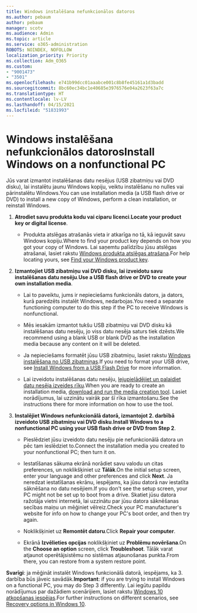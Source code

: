 ```yaml
---
title: Windows instalēšana nefunkcionālos datoros
ms.author: pebaum
author: pebaum
manager: scotv
ms.audience: Admin
ms.topic: article
ms.service: o365-administration
ROBOTS: NOINDEX, NOFOLLOW
localization_priority: Priority
ms.collection: Adm_O365
ms.custom:
- "9001473"
- "3501"
ms.openlocfilehash: e741b99dcc01aaabce001c8b8fe45161a1d3badd
ms.sourcegitcommit: 8bc60ec34bc1e40685e3976576e04a2623f63a7c
ms.translationtype: HT
ms.contentlocale: lv-LV
ms.lasthandoff: 04/15/2021
ms.locfileid: "51831993"
---
```

# <a name="install-windows-on-a-nonfunctional-pc"></a><span data-ttu-id="0bae1-102">Windows instalēšana nefunkcionālos datoros</span><span class="sxs-lookup"><span data-stu-id="0bae1-102">Install Windows on a nonfunctional PC</span></span>

<span data-ttu-id="0bae1-103">Jūs varat izmantot instalēšanas datu nesējus (USB zibatmiņu vai DVD disku), lai instalētu jaunu Windows kopiju, veiktu instalēšanu no nulles vai pārinstalētu Windows.</span><span class="sxs-lookup"><span data-stu-id="0bae1-103">You can use installation media (a USB flash drive or DVD) to install a new copy of Windows, perform a clean installation, or reinstall Windows.</span></span>

1. <span data-ttu-id="0bae1-104">**Atrodiet savu produkta kodu vai ciparu licenci**.</span><span class="sxs-lookup"><span data-stu-id="0bae1-104">**Locate your product key or digital license**.</span></span>

    - <span data-ttu-id="0bae1-105">Produkta atslēgas atrašanās vieta ir atkarīga no tā, kā ieguvāt savu Windows kopiju.</span><span class="sxs-lookup"><span data-stu-id="0bae1-105">Where to find your product key depends on how you got your copy of Windows.</span></span> <span data-ttu-id="0bae1-106">Lai saņemtu palīdzību jūsu atslēgas atrašanai, lasiet rakstu [Windows produkta atslēgas atrašana](https://support.microsoft.com/help/10749/windows-10-find-product-key).</span><span class="sxs-lookup"><span data-stu-id="0bae1-106">For help locating yours, see [Find your Windows product key](https://support.microsoft.com/help/10749/windows-10-find-product-key).</span></span> 

2. <span data-ttu-id="0bae1-107">**Izmantojiet USB zibatmiņu vai DVD disku, lai izveidotu savu instalēšanas datu nesēju**.</span><span class="sxs-lookup"><span data-stu-id="0bae1-107">**Use a USB flash drive or DVD to create your own installation media**.</span></span>

    - <span data-ttu-id="0bae1-108">Lai to paveiktu, jums ir nepieciešams funkcionāls dators, ja dators, kurā paredzēts instalēt Windows, nedarbojas.</span><span class="sxs-lookup"><span data-stu-id="0bae1-108">You need a separate functioning computer to do this step if the PC to receive Windows is nonfunctional.</span></span>

    - <span data-ttu-id="0bae1-109">Mēs iesakām izmantot tukšu USB zibatmiņu vai DVD disku kā instalēšanas datu nesēju, jo viss datu nesēja saturs tiek dzēsts.</span><span class="sxs-lookup"><span data-stu-id="0bae1-109">We recommend using a blank USB or blank DVD as the installation media because any content on it will be deleted.</span></span>

    - <span data-ttu-id="0bae1-110">Ja nepieciešams formatēt jūsu USB zibatmiņu, lasiet rakstu [Windows instalēšana no USB zibatmiņas](https://docs.microsoft.com/windows-hardware/manufacture/desktop/install-windows-from-a-usb-flash-drive).</span><span class="sxs-lookup"><span data-stu-id="0bae1-110">If you need to format your USB drive, see [Install Windows from a USB Flash Drive](https://docs.microsoft.com/windows-hardware/manufacture/desktop/install-windows-from-a-usb-flash-drive) for more information.</span></span>

    - <span data-ttu-id="0bae1-111">Lai izveidotu instalēšanas datu nesēju, [lejupielādējiet un palaidiet datu nesēja izveides rīku](https://www.microsoft.com/software-download/windows10).</span><span class="sxs-lookup"><span data-stu-id="0bae1-111">When you are ready to create an installation media, [download and run the media creation tool](https://www.microsoft.com/software-download/windows10).</span></span> <span data-ttu-id="0bae1-112">Lasiet norādījumus, lai uzzinātu vairāk par šī rīka izmantošanu.</span><span class="sxs-lookup"><span data-stu-id="0bae1-112">See the instructions there for more information on how to use the tool.</span></span>

3. <span data-ttu-id="0bae1-113">**Instalējiet Windows nefunkcionālā datorā, izmantojot 2. darbībā izveidoto USB zibatmiņu vai DVD disku**.</span><span class="sxs-lookup"><span data-stu-id="0bae1-113">**Install Windows to a nonfunctional PC using your USB flash drive or DVD from Step 2**.</span></span>

    - <span data-ttu-id="0bae1-114">Pieslēdziet jūsu izveidoto datu nesēju pie nefunkcionālā datora un pēc tam ieslēdziet to.</span><span class="sxs-lookup"><span data-stu-id="0bae1-114">Connect the installation media you created to your nonfunctional PC; then turn it on.</span></span>

    - <span data-ttu-id="0bae1-115">Iestatīšanas sākuma ekrānā norādiet savu valodu un citas preferences, un noklikšķiniet uz **Tālāk**.</span><span class="sxs-lookup"><span data-stu-id="0bae1-115">On the initial setup screen, enter your language and other preferences and click **Next**.</span></span> <span data-ttu-id="0bae1-116">Ja neredzat iestatīšanas ekrānu, iespējams, ka jūsu datorā nav iestatīta sāknēšana no datu nesējiem.</span><span class="sxs-lookup"><span data-stu-id="0bae1-116">If you don't see the setup screen, your PC might not be set up to boot from a drive.</span></span> <span data-ttu-id="0bae1-117">Skatiet jūsu datora ražotāja vietni internetā, lai uzzinātu par jūsu datora sāknēšanas secības maiņu un mēģiniet vēlreiz.</span><span class="sxs-lookup"><span data-stu-id="0bae1-117">Check your PC manufacturer's website for info on how to change your PC's boot order, and then try again.</span></span>

    - <span data-ttu-id="0bae1-118">Noklikšķiniet uz **Remontēt datoru**.</span><span class="sxs-lookup"><span data-stu-id="0bae1-118">Click **Repair your computer**.</span></span>

    - <span data-ttu-id="0bae1-119">Ekrānā **Izvēlieties opcijas** noklikšķiniet uz **Problēmu novēršana**.</span><span class="sxs-lookup"><span data-stu-id="0bae1-119">On the **Choose an option** screen, click **Troubleshoot**.</span></span> <span data-ttu-id="0bae1-120">Tālāk varat atjaunot operētājsistēmu no sistēmas atjaunošanas punkta.</span><span class="sxs-lookup"><span data-stu-id="0bae1-120">From there, you can restore from a system restore point.</span></span>

<span data-ttu-id="0bae1-121">**Svarīgi**: ja mēģināt instalēt Windows funkcionālā datorā, iespējams, ka 3. darbība būs jāveic savādāk.</span><span class="sxs-lookup"><span data-stu-id="0bae1-121">**Important**: if you are trying to install Windows on a functional PC, you may do Step 3 differently.</span></span> <span data-ttu-id="0bae1-122">Lai iegūtu papildu norādījumus par dažādiem scenārijiem, lasiet rakstu [Windows 10 atkopšanas iespējas](https://support.microsoft.com/help/12415/windows-10-recovery-options).</span><span class="sxs-lookup"><span data-stu-id="0bae1-122">For further instructions on different scenarios, see [Recovery options in Windows 10](https://support.microsoft.com/help/12415/windows-10-recovery-options).</span></span>
